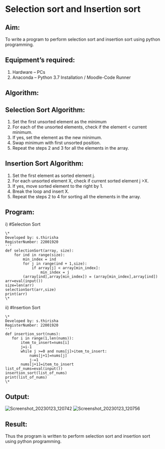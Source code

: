 # Selection sort and Insertion sort
## Aim:
To write a program to perform selection sort and insertion sort using python programming.
## Equipment’s required:
1.	Hardware – PCs
2.	Anaconda – Python 3.7 Installation / Moodle-Code Runner
## Algorithm:
## Selection Sort Algorithm:
1.	Set the first unsorted element as the minimum
2.	For each of the unsorted elements, check if the element < current minimum.
3.	If yes, set the element as the new minimum.
4.	Swap minimum with first unsorted position.
5.	Repeat the steps 2 and 3 for all the elements in the array.
## Insertion Sort Algorithm:
1.	Set the first element as sorted element j.
2.	For each unsorted element X, check if current sorted element j >X.
3.	If yes, move sorted element to the right by 1.
4.	Break the loop and insert X.
5.	Repeat the steps 2 to 4 for sorting all the elements in the array.
## Program:
i)	#Selection Sort
```
\*
Developed by: s.thirisha
RegisterNumber: 22001920
'''
def selectionSort(array, size):
    for ind in range(size):
        min_index = ind
        for j in range(ind + 1,size):
            if array[j] < array[min_index]:
                min_index = j
        (array[ind],array[min_index]) = (array[min_index],array[ind])
arr=eval(input())
size=len(arr)
selectionSort(arr,size)
print(arr)
\*
```
ii)	#Insertion Sort
```
\*
Developed by: s.thirisha
RegisterNumber: 22001920
'''
def insertion_sort(nums):
   for i in range(1,len(nums)):
       item_to_insert=nums[i]
       j=i-1
       while j >=0 and nums[j]>item_to_insert:
           nums[j+1]=nums[j]
           j-=1
       nums[j+1]=item_to_insert
list_of_nums=eval(input())
insertion_sort(list_of_nums)
print(list_of_nums)
\*
```

## Output:
![Screenshot_20230123_120742](https://user-images.githubusercontent.com/120380280/213979199-74437c85-d451-459b-81fe-ea2754749c66.png)
![Screenshot_20230123_120756](https://user-images.githubusercontent.com/120380280/213979221-39b7fabb-8957-4a38-9399-e706d6282330.png)

## Result:
Thus the program is written to perform selection sort and insertion sort using python programming.
